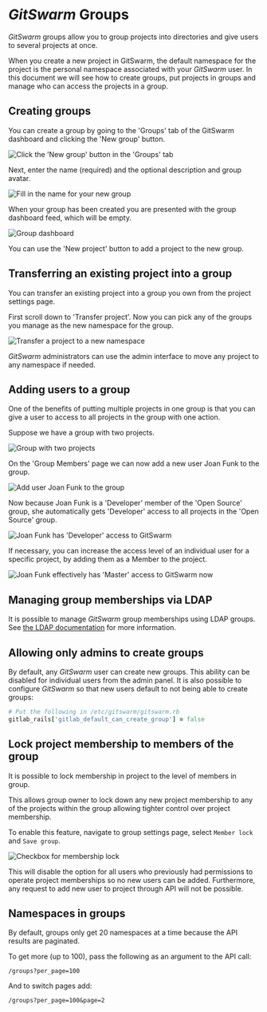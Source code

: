 # $GitSwarm$ Groups

$GitSwarm$ groups allow you to group projects into directories and give
users to several projects at once.

When you create a new project in GitSwarm, the default namespace for the
project is the personal namespace associated with your $GitSwarm$ user. In
this document we will see how to create groups, put projects in groups and
manage who can access the projects in a group.

## Creating groups

You can create a group by going to the 'Groups' tab of the GitSwarm
dashboard and clicking the 'New group' button.

![Click the 'New group' button in the 'Groups' tab](groups/new_group_button.png)

Next, enter the name (required) and the optional description and group
avatar.

![Fill in the name for your new group](groups/new_group_form.png)

When your group has been created you are presented with the group dashboard
feed, which will be empty.

![Group dashboard](groups/group_dashboard.png)

You can use the 'New project' button to add a project to the new group.

## Transferring an existing project into a group

You can transfer an existing project into a group you own from the project
settings page.

First scroll down to 'Transfer project'. Now you can pick any of the groups
you manage as the new namespace for the group.

![Transfer a project to a new namespace](groups/transfer_project.png)

$GitSwarm$ administrators can use the admin interface to move any project
to any namespace if needed.

## Adding users to a group

One of the benefits of putting multiple projects in one group is that you
can give a user to access to all projects in the group with one action.

Suppose we have a group with two projects.

![Group with two projects](groups/group_with_two_projects.png)

On the 'Group Members' page we can now add a new user Joan Funk to the
group.

![Add user Joan Funk to the group](groups/add_member_to_group.png)

Now because Joan Funk is a 'Developer' member of the 'Open Source' group,
she automatically gets 'Developer' access to all projects in the 'Open
Source' group.

![Joan Funk has 'Developer' access to GitSwarm](groups/project_members_via_group.png)

If necessary, you can increase the access level of an individual user for a
specific project, by adding them as a Member to the project.

![Joan Funk effectively has 'Master' access to $GitSwarm$ now](groups/override_access_level.png)

## Managing group memberships via LDAP

It is possible to manage $GitSwarm$ group memberships using LDAP groups.
See [the LDAP documentation](../integration/ldap.md) for more information.

## Allowing only admins to create groups

By default, any $GitSwarm$ user can create new groups. This ability can be
disabled for individual users from the admin panel. It is also possible to
configure $GitSwarm$ so that new users default to not being able to create
groups:

```ruby
# Put the following in /etc/gitswarm/gitswarm.rb
gitlab_rails['gitlab_default_can_create_group'] = false
```

## Lock project membership to members of the group

It is possible to lock membership in project to the level of members in
group.

This allows group owner to lock down any new project membership to any of
the projects within the group allowing tighter control over project
membership.

To enable this feature, navigate to group settings page, select `Member
lock` and `Save group`.

![Checkbox for membership lock](groups/membership_lock.png)

This will disable the option for all users who previously had permissions
to operate project memberships so no new users can be added. Furthermore,
any request to add new user to project through API will not be possible.

## Namespaces in groups

By default, groups only get 20 namespaces at a time because the API
results are paginated.

To get more (up to 100), pass the following as an argument to the API
call:

```
/groups?per_page=100
```

And to switch pages add:
```
/groups?per_page=100&page=2
```
